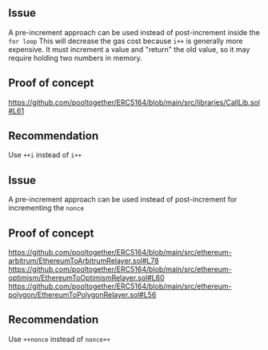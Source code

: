## Issue
A pre-increment approach can be used instead of post-increment inside the `for loop`
This will decrease the gas cost because `i++` is generally more expensive. It must increment a value and "return" the old value, so it may require holding two numbers in memory. 

## Proof of concept
https://github.com/pooltogether/ERC5164/blob/main/src/libraries/CallLib.sol#L61

## Recommendation
Use `++i` instead of `i++`

## Issue
A pre-increment approach can be used instead of post-increment for incrementing the `nonce`

## Proof of concept
https://github.com/pooltogether/ERC5164/blob/main/src/ethereum-arbitrum/EthereumToArbitrumRelayer.sol#L78
https://github.com/pooltogether/ERC5164/blob/main/src/ethereum-optimism/EthereumToOptimismRelayer.sol#L60
https://github.com/pooltogether/ERC5164/blob/main/src/ethereum-polygon/EthereumToPolygonRelayer.sol#L56
## Recommendation
Use `++nonce` instead of `nonce++`
